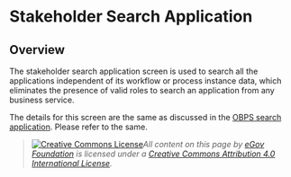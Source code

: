 # Stakeholder Search Application

## Overview

The stakeholder search application screen is used to search all the applications independent of its workflow or process instance data, which eliminates the presence of valid roles to search an application from any business service.

The details for this screen are the same as discussed in the [OBPS search application](../obps-bpa-oc-bpa-employee-flow/obps-search-application.md). Please refer to the same.



> [![Creative Commons License](https://i.creativecommons.org/l/by/4.0/80x15.png)_​_](http://creativecommons.org/licenses/by/4.0/)_All content on this page by_ [_eGov Foundation_](https://egov.org.in/) _is licensed under a_ [_Creative Commons Attribution 4.0 International License_](http://creativecommons.org/licenses/by/4.0/)_._
